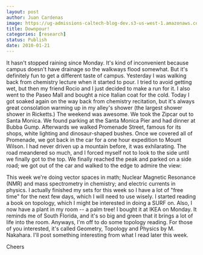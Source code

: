 ```yaml
---
layout: post
author: Juan Cardenas
image: https://ug-admissions-caltech-blog-dev.s3-us-west-1.amazonaws.com/old_pictures/caltech_as_it_happens/6a0105349b8251970b012876f8b5bc970c.jpg
title: Downpour!
categories: [research]
status: Publish
date: 2010-01-21
---
```



It hasn't stopped raining since Monday. It's kind of inconvenient because campus doesn't have drainage so the walkways flood somewhat. But it's definitely fun to get a different taste of campus. Yesterday I was walking back from chemistry lecture when it started to pour. I tried to avoid getting wet, but then my friend Rocio and I just decided to make a run for it. I also went to the Paseo Mall and bought a nice Italian coat for the cold. Today I got soaked again on the way back from chemistry recitation, but it's always great consolation warming up in my alley's shower (the largest shower shower in Ricketts.)
The weekend was awesome. We took the Zipcar out to Santa Monica. We found parking at the Santa Monica Pier and had dinner at Bubba Gump. Afterwards we walked Promenade Street, famous for its shops, white lighting and dinosaur-shaped bushes. Once we covered all of Promenade, we got back in the car for a one hour expedition to Mount Wilson. I had never driven up a mountain before, it was exhilarating. The road meandered so much, and I forced myself not to look to the side until we finally got to the top. We finally reached the peak and parked on a side road; we got out of the car and walked to the edge to admire the view:

This week we're doing vector spaces in math; Nuclear Magnetic Resonance (NMR) and mass spectrometry in chemistry; and electric currents in physics. I actually finished my sets for this week so I have a lot of "free time" for the next few days, which I will need to use wisely. I started reading a book on topology, which I might be interested in doing a SURF on. Also, I now have a plant in my room -- a palm tree! I bought it at IKEA on Monday. It reminds me of South Florida, and it's so big and green that it brings a lot of life into the room. Anyways, I'm off to do some topology reading. For those of you interested, it's called Geometry, Topology and Physics by M. Nakahara. I'll post something interesting from what I read later this week.

Cheers

